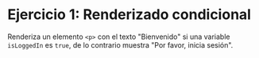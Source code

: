 # Ejercicio 1: Renderizado condicional

Renderiza un elemento `<p>` con el texto "Bienvenido" si una variable `isLoggedIn` es `true`, de lo
contrario muestra "Por favor, inicia sesión".